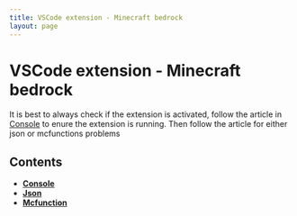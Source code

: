 ```yaml
---
title: VSCode extension - Minecraft bedrock
layout: page
---
```


# VSCode extension - Minecraft bedrock

It is best to always check if the extension is activated, follow the article in [Console](console.html) to enure the extension is running. Then follow the article for either json
or mcfunctions problems

## Contents

- **[Console](console.html)**
- **[Json](json.html)**
- **[Mcfunction](mcfunction.html)**
